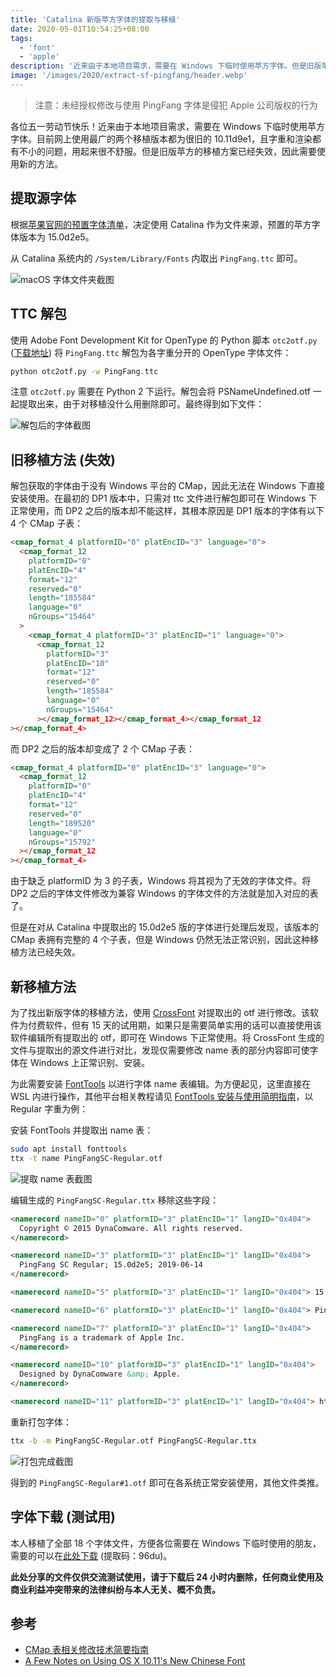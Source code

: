```yaml
---
title: 'Catalina 新版苹方字体的提取与移植'
date: 2020-05-01T10:54:25+08:00
tags:
  - 'font'
  - 'apple'
description: '近来由于本地项目需求，需要在 Windows 下临时使用苹方字体。但是旧版苹方的移植方案已经失效，因此需要使用新的方法。'
image: '/images/2020/extract-sf-pingfang/header.webp'
---
```


> 注意：未经授权修改与使用 PingFang 字体是侵犯 Apple 公司版权的行为

各位五一劳动节快乐！近来由于本地项目需求，需要在 Windows 下临时使用苹方字体。目前网上使用最广的两个移植版本都为很旧的 10.11d9e1，且字重和渲染都有不小的问题，用起来很不舒服。但是旧版苹方的移植方案已经失效，因此需要使用新的方法。

<!--more-->

## 提取源字体

根据[苹果官网的预置字体清单](https://support.apple.com/zh-cn/HT210192)，决定使用 Catalina 作为文件来源，预置的苹方字体版本为 15.0d2e5。

从 Catalina 系统内的 `/System/Library/Fonts` 内取出 `PingFang.ttc` 即可。

![macOS 字体文件夹截图](/images/2020/extract-sf-pingfang/20200425135558.webp)

## TTC 解包

使用 Adobe Font Development Kit for OpenType 的 Python 脚本 `otc2otf.py` ([下载地址](https://blogs.adobe.com/CCJKType/files/2014/01/otc2otf.py)) 将 `PingFang.ttc` 解包为各字重分开的 OpenType 字体文件：

```bash
python otc2otf.py -w PingFang.ttc
```

注意 `otc2otf.py` 需要在 Python 2 下运行。解包会将 PSNameUndefined.otf 一起提取出来，由于对移植没什么用删除即可。最终得到如下文件：

![解包后的字体截图](/images/2020/extract-sf-pingfang/20200425140859.webp)

## 旧移植方法 (失效)

解包获取的字体由于没有 Windows 平台的 CMap，因此无法在 Windows 下直接安装使用。在最初的 DP1 版本中，只需对 ttc 文件进行解包即可在 Win­dows 下正常使用，而 DP2 之后的版本却不能这样，其根本原因是 DP1 版本的字体有以下 4 个 CMap 子表：

```html
<cmap_for­mat_4 plat­formID="0" pla­tEn­cID="3" lan­guage="0">
  <cmap_for­mat_12
    plat­formID="0"
    pla­tEn­cID="4"
    for­mat="12"
    re­served="0"
    length="185584"
    lan­guage="0"
    nGroups="15464"
  >
    <cmap_for­mat_4 plat­formID="3" pla­tEn­cID="1" lan­guage="0">
      <cmap_for­mat_12
        plat­formID="3"
        pla­tEn­cID="10"
        for­mat="12"
        re­served="0"
        length="185584"
        lan­guage="0"
        nGroups="15464"
      ></cmap_for­mat_12></cmap_for­mat_4></cmap_for­mat_12
></cmap_for­mat_4>
```

而 DP2 之后的版本却变成了 2 个 CMap 子表：

```html
<cmap_for­mat_4 plat­formID="0" pla­tEn­cID="3" lan­guage="0">
  <cmap_for­mat_12
    plat­formID="0"
    pla­tEn­cID="4"
    for­mat="12"
    re­served="0"
    length="189520"
    lan­guage="0"
    nGroups="15792"
  ></cmap_for­mat_12
></cmap_for­mat_4>
```

由于缺乏 plat­formID 为 3 的子表，Win­dows 将其视为了无效的字体文件。将 DP2 之后的字体文件修改为兼容 Win­dows 的字体文件的方法就是加入对应的表了。

但是在对从 Catalina 中提取出的 15.0d2e5 版的字体进行处理后发现，该版本的 CMap 表拥有完整的 4 个子表，但是 Windows 仍然无法正常识别，因此这种移植方法已经失效。

## 新移植方法

为了找出新版字体的移植方法，使用 [CrossFont](https://www.acutesystems.com/scrcf.htm) 对提取出的 otf 进行修改。该软件为付费软件，但有 15 天的试用期，如果只是需要简单实用的话可以直接使用该软件编辑所有提取出的 otf，即可在 Windows 下正常使用。将 CrossFont 生成的文件与提取出的源文件进行对比，发现仅需要修改 name 表的部分内容即可使字体在 Windows 上正常识别、安装。

为此需要安装 [Font­Tools](https://github.com/fonttools/fonttools/releases) 以进行字体 name 表编辑。为方便起见，这里直接在 WSL 内进行操作，其他平台相关教程请见 [Font­Tools 安装与使用简明指南](https://darknode.in/font/font-tools-guide/)，以 Reg­u­lar 字重为例：

安装 Font­Tools 并提取出 name 表：

```bash
sudo apt install fonttools
ttx -t name PingFangSC-Regular.otf
```

![提取 name 表截图](/images/2020/extract-sf-pingfang/20200425145049.webp)

编辑生成的 `PingFangSC-Regular.ttx` 移除这些字段：

```html
<namerecord nameID="0" platformID="3" platEncID="1" langID="0x404">
  Copyright © 2015 DynaComware. All rights reserved.
</namerecord>

<namerecord nameID="3" platformID="3" platEncID="1" langID="0x404">
  PingFang SC Regular; 15.0d2e5; 2019-06-14
</namerecord>

<namerecord nameID="5" platformID="3" platEncID="1" langID="0x404"> 15.0d2e5 </namerecord>

<namerecord nameID="6" platformID="3" platEncID="1" langID="0x404"> PingFangSC-Regular </namerecord>

<namerecord nameID="7" platformID="3" platEncID="1" langID="0x404">
  PingFang is a trademark of Apple Inc.
</namerecord>

<namerecord nameID="10" platformID="3" platEncID="1" langID="0x404">
  Designed by DynaComware &amp; Apple.
</namerecord>

<namerecord nameID="11" platformID="3" platEncID="1" langID="0x404"> http://dynacw.com </namerecord>
```

重新打包字体：

```bash
ttx -b -m PingFangSC-Regular.otf PingFangSC-Regular.ttx
```

![打包完成截图](/images/2020/extract-sf-pingfang/20200425151150.webp)

得到的 `PingFangSC-Regular#1.otf` 即可在各系统正常安装使用，其他文件类推。

## 字体下载 (测试用)

本人移植了全部 18 个字体文件，方便各位需要在 Windows 下临时使用的朋友，需要的可以在[此处下载](https://pan.baidu.com/s/1wpwitCgseWbyPwBEVw7GwQ) (提取码：96du)。

**此处分享的文件仅供交流测试使用，请于下载后 24 小时内删除，任何商业使用及商业利益冲突带来的法律纠纷与本人无关、概不负责。**

## 参考

- [CMap 表相关修改技术简要指南](https://darknode.in/font/cmap-modify-tutorial/)
- [A Few Notes on Using OS X 10.11's New Chinese Font](https://gist.github.com/bitinn/42c95ed95aa3dcf155e2)
